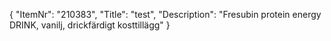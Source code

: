 {
  "ItemNr": "210383",
  "Title": "test",
  "Description": "Fresubin protein energy DRINK, vanilj, drickfärdigt kosttillägg"
}
